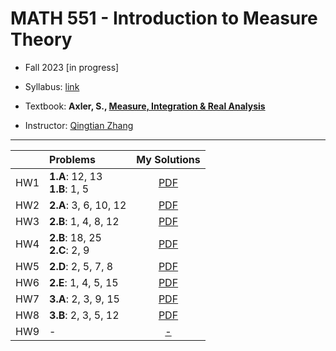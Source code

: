 # MATH 551 - Introduction to Measure Theory

- Fall 2023 [in progress]

- Syllabus: [link](syllabus.pdf)
 
- Textbook: **Axler, S., [Measure, Integration & Real Analysis](https://measure.axler.net/)**


- Instructor: [Qingtian Zhang](https://sites.google.com/site/qingtianzh/home)

---

|  | Problems | My Solutions |
| :---:|:---|:---:|
| HW1 | **1.A**: 12, 13 <br>**1.B**: 1, 5 | [PDF](assignments/HW1.pdf) |
| HW2 | **2.A**: 3, 6, 10, 12  | [PDF](assignments/HW2.pdf) |
| HW3 | **2.B**: 1, 4, 8, 12  | [PDF](assignments/HW3.pdf) |
| HW4 | **2.B**: 18, 25 <br>**2.C**: 2, 9 | [PDF](assignments/HW4.pdf) |
| HW5 | **2.D**: 2, 5, 7, 8  | [PDF](assignments/HW5.pdf) |
| HW6 | **2.E**: 1, 4, 5, 15 | [PDF](assignments/HW6.pdf) |
| HW7 | **3.A**: 2, 3, 9, 15 | [PDF](assignments/HW7.pdf) |
| HW8 | **3.B**: 2, 3, 5, 12 | [PDF](assignments/HW8.pdf) |
| HW9 | - | [-]() |
